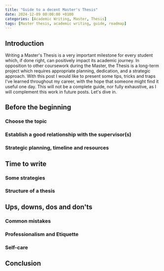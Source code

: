 ```yaml
---
title: "Guide to a decent Master's Thesis"
date: 2024-12-09 00:00:00 +0100
categories: [Academic Writing, Master, Thesis]
tags: [Master thesis, academic writing, guide, roadmap]
---
```


## Introduction
Writing a Master's Thesis is a very important milestone for every student which, if done right, can positively impact its academic journey. In opposition to other coursework during the Master, the Thesis is a long-term project which requires appropriate planning, dedication, and a strategic approach. With this post I would like to present some tips, tricks and traps I've learned throughout my career, with the hope that someone might find it useful one day. This will not be a complete guide, nor fully exhaustive, as I will complement this work in future posts. Let's dive in.

## Before the beginning
### Choose the topic
### Establish a good relationship with the supervisor(s)
### Strategic planning, timeline and resources

## Time to write
### Some strategies
### Structure of a thesis

## Ups, downs, dos and don'ts
### Common mistakes
### Professionalism and Etiquette
### Self-care

## Conclusion
